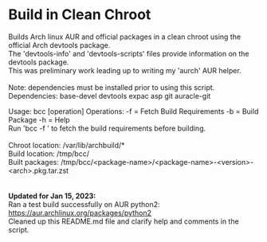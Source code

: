 # Build in Clean Chroot

Builds Arch linux AUR and official packages in a clean chroot using the official Arch devtools package.<br>
The 'devtools-info' and 'devtools-scripts' files provide information on the devtools package.<br>
This was preliminary work leading up to writing my 'aurch' AUR helper.<br>
<br>
Note: dependencies must be installed prior to using this script.<br>
Dependencies: base-devel devtools expac asp git auracle-git<br>

 Usage: bcc [operation] <package-name>
 Operations:
	-f  = Fetch Build Requirements
	-b  = Build Package
	-h  = Help
<br>
 Run 'bcc -f <package-name>' to fetch the build requirements before building.<br>
<br>
 Chroot location:	/var/lib/archbuild/* <br>
 Build location:	/tmp/bcc/ <br>
 Built packages:	/tmp/bcc/\<package-name\>/\<package-name\>-\<version\>-\<arch\>.pkg.tar.zst <br>
<br>
<br>
**Updated for Jan 15, 2023:**<br>
Ran a test build successfully on AUR python2: https://aur.archlinux.org/packages/python2 <br>
Cleaned up this README.md file and clarify help and comments in the script.<br>
<br>